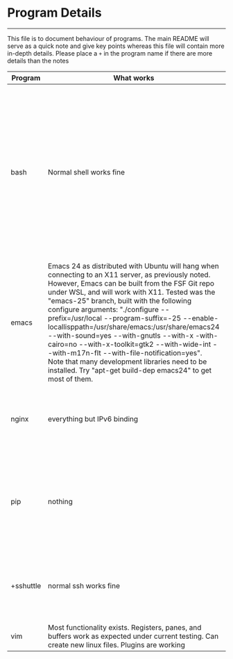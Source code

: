 # Program Details
------------------
This file is to document behaviour of programs. The main README will serve as a quick note and give key points
whereas this file will contain more in-depth details.
Please place a `+` in the program name if there are more details than the notes

Program | What works | What doesnt
--------|------------|------------
bash | Normal shell works fine | Scripting has problems. When hitting backspace during a `read` command the key comes up as a ^(box with questionmark inside). This seems to be the response for any unknown unicode character. Scripting gives unusual in that running `sh script` treats echo differently than `chmod +x script; ./script`. Escape characters and variables do not properly work in the latter.
emacs | Emacs 24 as distributed with Ubuntu will hang when connecting to an X11 server, as previously noted.  However, Emacs can be built from the FSF Git repo under WSL, and will work with X11.  Tested was the "emacs-25" branch, built with the following configure arguments: "./configure --prefix=/usr/local --program-suffix=-25 --enable-locallisppath=/usr/share/emacs:/usr/share/emacs24 --with-sound=yes --with-gnutls --with-x -with-cairo=no --with-x-toolkit=gtk2 --with-wide-int --with-m17n-flt --with-file-notification=yes".  Note that many development libraries need to be installed.  Try "apt-get build-dep emacs24" to get most of them. |  A build with the Gtk3 toolkit built and connected to X11, however the window failed to resize properly.  With Gtk2, everything seems to work so far with the exception of clipboard sharing with Windows 10.  This may be an issue with the X server.
nginx | everything but IPv6 binding | IPv6: you need to remove it from your config. Default configuration: you need to add `master_process off;` to `/etc/nginx/nginx.conf`
pip | nothing | Does not fully install **DO NOT** install with `--fix-missing`. This will create errors when upgrading through apt. The apt error reports back problems with `udev`, `systemd-services`, `libpam-systemd:amd64`, and `initramfs-tools`
+sshuttle | normal ssh works fine | It won't pass traffic properly and [there is a problem](https://github.com/Microsoft/WSL/issues/767) with accessing `iptables`. This is tested on Windows 10 Home, ver 1607, Build 14393
vim | Most functionality exists. Registers, panes, and buffers work as expected under current testing. Can create new linux files. Plugins are working | Problems with colorshemes and fonts
